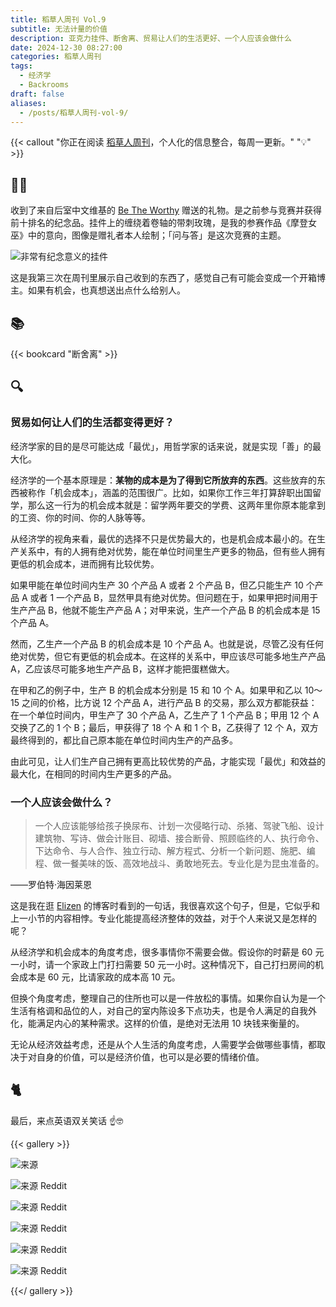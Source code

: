 ```yaml
---
title: 稻草人周刊 Vol.9
subtitle: 无法计量的价值
description: 亚克力挂件、断舍离、贸易让人们的生活更好、一个人应该会做什么
date: 2024-12-30 08:27:00
categories: 稻草人周刊
tags:
  - 经济学
  - Backrooms
draft: false
aliases:
  - /posts/稻草人周刊-vol-9/
---
```


{{< callout "你正在阅读 [稻草人周刊](/categories/稻草人周刊/)，个人化的信息整合，每周一更新。" "💡" >}}

## 🏃‍♂️

收到了来自后室中文维基的 [Be The Worthy](https://backrooms-wiki-cn.wikidot.com/) 赠送的礼物。是之前参与竞赛并获得前十排名的纪念品。挂件上的缠绕着卷轴的带刺玫瑰，是我的参赛作品《摩登女巫》中的意向，图像是赠礼者本人绘制；「问与答」是这次竞赛的主题。

![非常有纪念意义的挂件](https://image.guhub.cn/uPic/2024/12/IMG_2257%E5%A4%A7.jpeg "非常有纪念意义的挂件")

这是我第三次在周刊里展示自己收到的东西了，感觉自己有可能会变成一个开箱博主。如果有机会，也真想送出点什么给别人。

## 📚

{{< bookcard "断舍离" >}}

## 🔍

### 贸易如何让人们的生活都变得更好？

经济学家的目的是尽可能达成「最优」，用哲学家的话来说，就是实现「善」的最大化。

经济学的一个基本原理是：**某物的成本是为了得到它所放弃的东西**。这些放弃的东西被称作「机会成本」，涵盖的范围很广。比如，如果你工作三年打算辞职出国留学，那么这一行为的机会成本就是：留学两年要交的学费、这两年里你原本能拿到的工资、你的时间、你的人脉等等。

从经济学的视角来看，最优的选择不只是优势最大的，也是机会成本最小的。在生产关系中，有的人拥有绝对优势，能在单位时间里生产更多的物品，但有些人拥有更低的机会成本，进而拥有比较优势。

如果甲能在单位时间内生产 30 个产品 A 或者 2 个产品 B，但乙只能生产 10 个产品 A 或者 1 一个产品 B，显然甲具有绝对优势。但问题在于，如果甲把时间用于生产产品 B，他就不能生产产品 A；对甲来说，生产一个产品 B 的机会成本是 15 个产品 A。

然而，乙生产一个产品 B 的机会成本是 10 个产品 A。也就是说，尽管乙没有任何绝对优势，但它有更低的机会成本。在这样的关系中，甲应该尽可能多地生产产品 A，乙应该尽可能多地生产产品 B，这样才能把蛋糕做大。

在甲和乙的例子中，生产 B 的机会成本分别是 15 和 10 个 A。如果甲和乙以 10～15 之间的价格，比方说 12 个产品 A，进行产品 B 的交易，那么双方都能获益：在一个单位时间内，甲生产了 30 个产品 A，乙生产了 1 个产品 B；甲用 12 个 A 交换了乙的 1 个 B；最后，甲获得了 18 个 A 和 1 个 B，乙获得了 12 个 A，双方最终得到的，都比自己原本能在单位时间内生产的产品多。

由此可见，让人们生产自己拥有更高比较优势的产品，才能实现「最优」和效益的最大化，在相同的时间内生产更多的产品。

### 一个人应该会做什么？

>  一个人应该能够给孩子换尿布、计划一次侵略行动、杀猪、驾驶飞船、设计建筑物、写诗、做会计账目、砌墙、接合断骨、照顾临终的人、执行命令、下达命令、与人合作、独立行动、解方程式、分析一个新问题、施肥、编程、做一餐美味的饭、高效地战斗、勇敢地死去。专业化是为昆虫准备的。 

——罗伯特·海因莱恩

这是我在逛 [Elizen](https://elizen.me) 的博客时看到的一句话，我很喜欢这个句子，但是，它似乎和上一小节的内容相悖。专业化能提高经济整体的效益，对于个人来说又是怎样的呢？

从经济学和机会成本的角度考虑，很多事情你不需要会做。假设你的时薪是 60 元一小时，请一个家政上门打扫需要 50 元一小时。这种情况下，自己打扫房间的机会成本是 60 元，比请家政的成本高 10 元。

但换个角度考虑，整理自己的住所也可以是一件放松的事情。如果你自认为是一个生活有格调和品位的人，对自己的室内陈设多下点功夫，也是令人满足的自我外化，能满足内心的某种需求。这样的价值，是绝对无法用 10 块钱来衡量的。

无论从经济效益考虑，还是从个人生活的角度考虑，人需要学会做哪些事情，都取决于对自身的价值，可以是经济价值，也可以是必要的情绪价值。

## 🐈

最后，来点英语双关笑话 ☝️🤓

{{< gallery >}}

![[来源](https://ifunny.co/picture/dad-why-is-my-sister-i-named-teresa-because-your-AasWkYuXB)](https://image.guhub.cn/uPic/2024/12/d5e73bfa03410ff512431122ad3612193457b754f60038949be7c482f0696779_1.jpg "[来源](https://ifunny.co/picture/dad-why-is-my-sister-i-named-teresa-because-your-AasWkYuXB)")

![[来源 Reddit](https://www.reddit.com/r/funny/comments/gxewcg/whens_your_birthday/)](https://image.guhub.cn/uPic/2024/12/ly5i5f6g76351.jpg.webp "[来源 Reddit](https://www.reddit.com/r/funny/comments/gxewcg/whens_your_birthday/)")

![[来源 Reddit](https://www.reddit.com/r/translator/comments/mt13fi/polish_english_this_meme/)](https://image.guhub.cn/uPic/2024/12/0sht440sdtt61.jpg.webp "[来源 Reddit](https://www.reddit.com/r/translator/comments/mt13fi/polish_english_this_meme/)")

![[来源 Reddit](https://www.reddit.com/r/youdontsurf/comments/1b8akno/its_running_on_the_tracks_actually/)](https://image.guhub.cn/uPic/2024/12/its-running-on-the-tracks-actually-v0-tupf1s9yurmc1.jpeg.webp "[来源 Reddit](https://www.reddit.com/r/youdontsurf/comments/1b8akno/its_running_on_the_tracks_actually/)")

![[来源 Reddit](https://www.reddit.com/r/puns/comments/1gfo19i/hes_thinking_outside_the_box/)](https://image.guhub.cn/uPic/2024/12/hes-thinking-outside-the-box-v0-rk00t7b8nwxd1.jpeg.webp "[来源 Reddit](https://www.reddit.com/r/puns/comments/1gfo19i/hes_thinking_outside_the_box/)")

![[来源 Reddit](https://www.reddit.com/r/memes/comments/bs55en/this_is_your_spine/)](https://image.guhub.cn/uPic/2024/12/1okofyrxnzz21.jpg.webp "[来源 Reddit](https://www.reddit.com/r/memes/comments/bs55en/this_is_your_spine/)")

{{</ gallery >}}